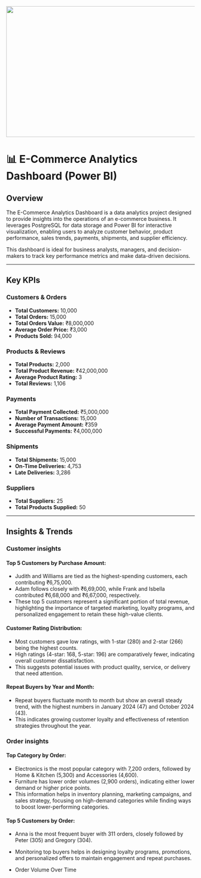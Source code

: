 <img src="https://fenzodigital.com/wp-content/uploads/2019/03/eCOMMERCE-PLATFORMS.png" width="1000" height="350" />


# 📊 E-Commerce Analytics Dashboard (Power BI)

## Overview
The E-Commerce Analytics Dashboard is a data analytics project designed to provide insights into the operations of an e-commerce business. It leverages PostgreSQL for data storage and Power BI for interactive visualization, enabling users to analyze customer behavior, product performance, sales trends, payments, shipments, and supplier efficiency.

This dashboard is ideal for business analysts, managers, and decision-makers to track key performance metrics and make data-driven decisions.


---

## Key KPIs

### Customers & Orders
- **Total Customers:** 10,000
- **Total Orders:** 15,000
- **Total Orders Value:** ₹8,000,000
- **Average Order Price:** ₹3,000
- **Products Sold:** 94,000

### Products & Reviews
- **Total Products:** 2,000
- **Total Product Revenue:** ₹42,000,000
- **Average Product Rating:** 3
- **Total Reviews:** 1,106

### Payments
- **Total Payment Collected:** ₹5,000,000
- **Number of Transactions:** 15,000
- **Average Payment Amount:** ₹359
- **Successful Payments:** ₹4,000,000

### Shipments
- **Total Shipments:** 15,000
- **On-Time Deliveries:** 4,753
- **Late Deliveries:** 3,286

### Suppliers
- **Total Suppliers:** 25
- **Total Products Supplied:** 50

---

## Insights & Trends

### Customer insights
#### Top 5 Customers by Purchase Amount:

  - Judith and Williams are tied as the highest-spending customers, each contributing ₹6,75,000.
  - Adam follows closely with ₹6,69,000, while Frank and Isbella contributed ₹6,68,000 and ₹6,67,000, respectively.
   - These top 5 customers represent a significant portion of total revenue, highlighting the importance of targeted marketing, loyalty programs, and personalized engagement to retain these high-value clients.

#### Customer Rating Distribution:

- Most customers gave low ratings, with 1-star (280) and 2-star (266) being the highest counts.
- High ratings (4-star: 168, 5-star: 196) are comparatively fewer, indicating overall customer dissatisfaction.
- This suggests potential issues with product quality, service, or delivery that need attention.


#### Repeat Buyers by Year and Month:

- Repeat buyers fluctuate month to month but show an overall steady trend, with the highest numbers in January 2024 (47) and October 2024 (43).
- This indicates growing customer loyalty and effectiveness of retention strategies throughout the year.




### Order insights

#### Top Category by Order:
- Electronics is the most popular category with 7,200 orders, followed by Home & Kitchen (5,300) and Accessories (4,600).
- Furniture has lower order volumes (2,900 orders), indicating either lower demand or higher price points.
- This information helps in inventory planning, marketing campaigns, and sales strategy, focusing on high-demand categories while finding ways to boost lower-performing categories.



#### Top 5 Customers by Order:

- Anna is the most frequent buyer with 311 orders, closely followed by Peter (305) and Gregory (304).
- Monitoring top buyers helps in designing loyalty programs, promotions, and personalized offers to maintain engagement and repeat purchases.


- Order Volume Over Time
